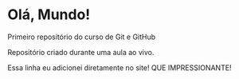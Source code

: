 # Olá, Mundo!
Primeiro repositório do curso de Git e GitHub

Repositório criado durante uma aula ao vivo.

Essa linha eu adicionei diretamente no site! QUE IMPRESSIONANTE!
